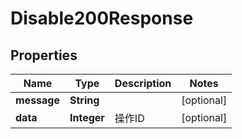 

# Disable200Response


## Properties

| Name | Type | Description | Notes |
|------------ | ------------- | ------------- | -------------|
|**message** | **String** |  |  [optional] |
|**data** | **Integer** | 操作ID |  [optional] |



